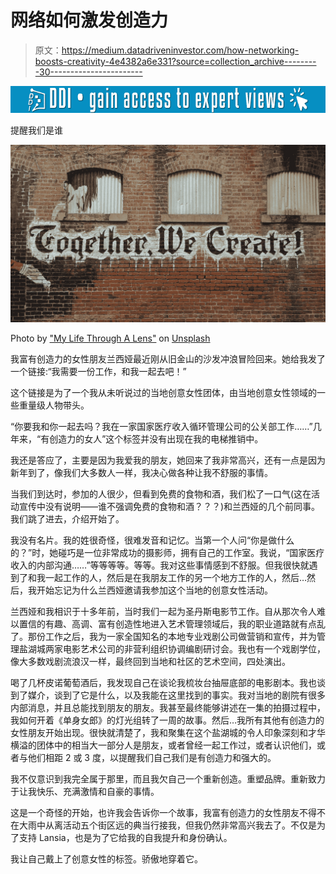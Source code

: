 # 网络如何激发创造力

> 原文：<https://medium.datadriveninvestor.com/how-networking-boosts-creativity-4e4382a6e331?source=collection_archive---------30----------------------->

[![](img/b409ebda890be31573a43462dd19d4c8.png)](http://www.track.datadriveninvestor.com/1B9E)

提醒我们是谁

![](img/154321d29e0d87e0f12650e439165997.png)

Photo by ["My Life Through A Lens"](https://unsplash.com/@bamagal?utm_source=medium&utm_medium=referral) on [Unsplash](https://unsplash.com?utm_source=medium&utm_medium=referral)

我富有创造力的女性朋友兰西娅最近刚从旧金山的沙发冲浪冒险回来。她给我发了一个链接:“我需要一份工作，和我一起去吧！”

这个链接是为了一个我从未听说过的当地创意女性团体，由当地创意女性领域的一些重量级人物带头。

“你要我和你一起去吗？我在一家国家医疗收入循环管理公司的公关部工作……”几年来，“有创造力的女人”这个标签并没有出现在我的电梯推销中。

我还是答应了，主要是因为我爱我的朋友，她回来了我非常高兴，还有一点是因为新年到了，像我们大多数人一样，我决心做各种让我不舒服的事情。

当我们到达时，参加的人很少，但看到免费的食物和酒，我们松了一口气(这在活动宣传中没有说明——谁不强调免费的食物和酒？？？)和兰西娅的几个前同事。我们跳了进去，介绍开始了。

我没有名片。我的姓很奇怪，很难发音和记忆。当第一个人问“你是做什么的？”时，她碰巧是一位非常成功的摄影师，拥有自己的工作室。我说，“国家医疗收入的内部沟通……”等等等等。等等。我对这些事情感到不舒服。但我很快就遇到了和我一起工作的人，然后是在我朋友工作的另一个地方工作的人，然后…然后，我开始忘记为什么兰西娅邀请我参加这个当地的创意女性活动。

兰西娅和我相识于十多年前，当时我们一起为圣丹斯电影节工作。自从那次令人难以置信的有趣、高调、富有创造性地进入艺术管理领域后，我的职业道路就有点乱了。那份工作之后，我为一家全国知名的本地专业戏剧公司做营销和宣传，并为管理盐湖城两家电影艺术公司的非营利组织协调编剧研讨会。我也有一个戏剧学位，像大多数戏剧流浪汉一样，最终回到当地和社区的艺术空间，四处演出。

喝了几杯皮诺葡萄酒后，我发现自己在谈论我梳妆台抽屉底部的电影剧本。我也谈到了媒介，谈到了它是什么，以及我能在这里找到的事实。我对当地的剧院有很多内部消息，并且总能找到朋友的朋友。我甚至最终能够讲述在一集的拍摄过程中，我如何开着《单身女郎》的灯光组转了一周的故事。然后…我所有其他有创造力的女性朋友开始出现。很快就清楚了，我和聚集在这个盐湖城的令人印象深刻和才华横溢的团体中的相当大一部分人是朋友，或者曾经一起工作过，或者认识他们，或者与他们相距 2 或 3 度，以提醒我们自己我们是有创造力和强大的。

我不仅意识到我完全属于那里，而且我欠自己一个重新创造。重塑品牌。重新致力于让我快乐、充满激情和自豪的事情。

这是一个奇怪的开始，也许我会告诉你一个故事，我富有创造力的女性朋友不得不在大雨中从离活动五个街区远的典当行接我，但我仍然非常高兴我去了。不仅是为了支持 Lansia，也是为了它给我的自我提升和身份确认。

我让自己戴上了创意女性的标签。骄傲地穿着它。